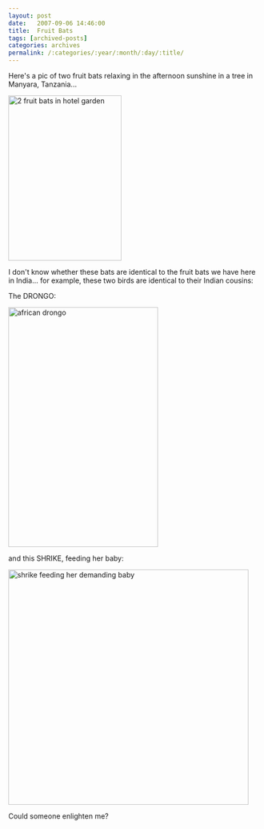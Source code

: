 ```yaml
---
layout: post
date:	2007-09-06 14:46:00
title:  Fruit Bats
tags: [archived-posts]
categories: archives
permalink: /:categories/:year/:month/:day/:title/
---
```

Here's a pic of two fruit bats relaxing in the afternoon sunshine in a tree in Manyara, Tanzania...


<a href="http://www.flickr.com/photos/11206444@N02/1146377686/" title="Photo Sharing"><img src="http://farm2.static.flickr.com/1050/1146377686_d6ccf2cb9e_o.jpg" width="226" height="330" alt="2 fruit bats in hotel garden" /></a>


I don't know whether these bats are identical to the fruit bats we have here in India... for example, these two birds are identical to their Indian cousins:


The DRONGO:


<a href="http://www.flickr.com/photos/11206444@N02/1153323125/" title="Photo Sharing"><img src="http://farm2.static.flickr.com/1412/1153323125_4aa8e8d36a_o.jpg" width="299" height="479" alt="african drongo" /></a>


and this SHRIKE, feeding her baby:


<a href="http://www.flickr.com/photos/11206444@N02/1147285254/" title="Photo Sharing"><img src="http://farm2.static.flickr.com/1047/1147285254_2313fa14fd_o.jpg" width="480" height="470" alt="shrike feeding her demanding baby" /></a>

Could someone enlighten me?
